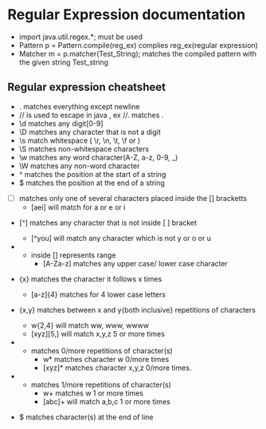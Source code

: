 # Regular Expression documentation

+ import java.util.regex.*; must be used
+ Pattern p = Pattern.compile(reg_ex) complies reg_ex(regular expression)
+ Matcher m = p.matcher(Test_String); matches the compiled pattern with the given string Test_string

## Regular expression cheatsheet

+ . matches everything except newline
+ // is used to escape in java , ex //. matches .
+ \d matches any digit[0-9]
+ \D matches any character that is not a digit
+ \s match whitespace ( \r, \n, \t, \f or <space>)
+ \S matches non-whitespace characters
+ \w matches any word character(A-Z, a-z, 0-9, _)
+ \W matches any non-word character
+ ^ matches the position at the start of a string
+ $ matches the position at the end of a string

+ [ ] matches only one of several characters placed inside the [] bracketts
	+ [aei] will match for a or e or i
+ [^] matches any character that is not inside [ ] bracket
	+ [^you] will match any character which is not y or o or u
+ - inside [] represents range
	+ [A-Za-z] matches any upper case/ lower case character


+ {x} matches the character it follows x times
	+ [a-z]{4} matches for 4 lower case letters
+ {x,y} matches between x and y{both inclusive} repetitions of characters
	+ w{2,4} will match ww, www, wwww
	+ [xyz][5,] will match x,y,z 5 or more times
+ * matches 0/more repetitions of character(s)
	+ w* matches character w 0/more times
	+ [xyz]* matches character x,y,z 0/more times.
+ + matches 1/more repetitions of character(s)
	+ w+ matches w 1 or more times
	+ [abc]+ will match a,b,c 1 or more times
+ $ matches character(s) at the end of line